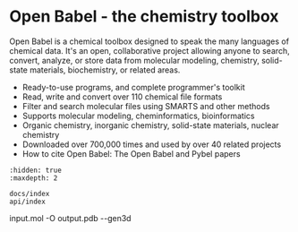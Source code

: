 # Open Babel - the chemistry toolbox

Open Babel is a chemical toolbox designed to speak the many languages of chemical data. It's an open, collaborative project allowing anyone to search, convert, analyze, or store data from molecular modeling, chemistry, solid-state materials, biochemistry, or related areas.

- Ready-to-use programs, and complete programmer's toolkit
- Read, write and convert over 110 chemical file formats
- Filter and search molecular files using SMARTS and other methods
- Supports molecular modeling, cheminformatics, bioinformatics
- Organic chemistry, inorganic chemistry, solid-state materials, nuclear chemistry
- Downloaded over 700,000 times and used by over 40 related projects
- How to cite Open Babel: The Open Babel and Pybel papers

```{toctree}
:hidden: true
:maxdepth: 2
 
docs/index
api/index
```

input.mol -O output.pdb --gen3d
